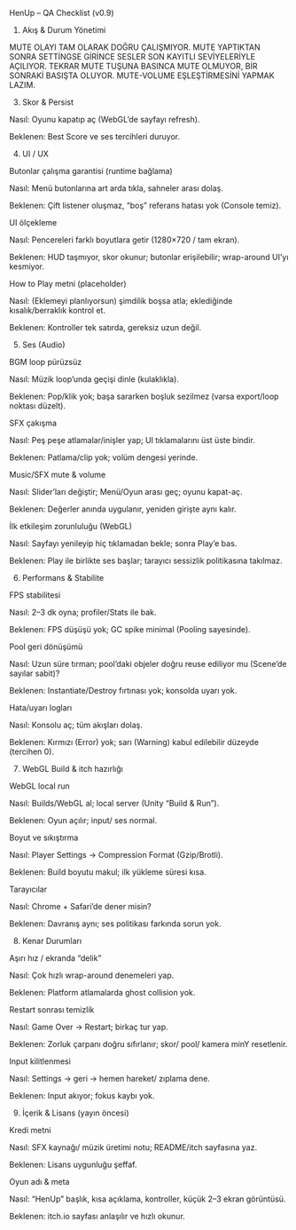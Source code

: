 HenUp – QA Checklist (v0.9)
1) Akış & Durum Yönetimi



MUTE OLAYI TAM OLARAK DOĞRU ÇALIŞMIYOR. MUTE YAPTIKTAN SONRA SETTİNGSE GİRİNCE SESLER SON KAYITLI SEVİYELERİYLE AÇILIYOR. TEKRAR MUTE TUŞUNA BASINCA MUTE OLMUYOR, BİR SONRAKİ BASIŞTA OLUYOR. MUTE-VOLUME EŞLEŞTİRMESİNİ YAPMAK LAZIM. 



3) Skor & Persist


Nasıl: Oyunu kapatıp aç (WebGL’de sayfayı refresh).

Beklenen: Best Score ve ses tercihleri duruyor.

4) UI / UX

 Butonlar çalışma garantisi (runtime bağlama)

Nasıl: Menü butonlarına art arda tıkla, sahneler arası dolaş.

Beklenen: Çift listener oluşmaz, “boş” referans hatası yok (Console temiz).

 UI ölçekleme

Nasıl: Pencereleri farklı boyutlara getir (1280×720 / tam ekran).

Beklenen: HUD taşmıyor, skor okunur; butonlar erişilebilir; wrap-around UI’yı kesmiyor.

 How to Play metni (placeholder)

Nasıl: (Eklemeyi planlıyorsun) şimdilik boşsa atla; eklediğinde kısalık/berraklık kontrol et.

Beklenen: Kontroller tek satırda, gereksiz uzun değil.

5) Ses (Audio)

 BGM loop pürüzsüz

Nasıl: Müzik loop’unda geçişi dinle (kulaklıkla).

Beklenen: Pop/klik yok; başa sararken boşluk sezilmez (varsa export/loop noktası düzelt).

 SFX çakışma

Nasıl: Peş peşe atlamalar/inişler yap; UI tıklamalarını üst üste bindir.

Beklenen: Patlama/clip yok; volüm dengesi yerinde.

 Music/SFX mute & volume

Nasıl: Slider’ları değiştir; Menü/Oyun arası geç; oyunu kapat-aç.

Beklenen: Değerler anında uygulanır, yeniden girişte aynı kalır.

 İlk etkileşim zorunluluğu (WebGL)

Nasıl: Sayfayı yenileyip hiç tıklamadan bekle; sonra Play’e bas.

Beklenen: Play ile birlikte ses başlar; tarayıcı sessizlik politikasına takılmaz.

6) Performans & Stabilite

 FPS stabilitesi

Nasıl: 2–3 dk oyna; profiler/Stats ile bak.

Beklenen: FPS düşüşü yok; GC spike minimal (Pooling sayesinde).

 Pool geri dönüşümü

Nasıl: Uzun süre tırman; pool’daki objeler doğru reuse ediliyor mu (Scene’de sayılar sabit)?

Beklenen: Instantiate/Destroy fırtınası yok; konsolda uyarı yok.

 Hata/uyarı logları

Nasıl: Konsolu aç; tüm akışları dolaş.

Beklenen: Kırmızı (Error) yok; sarı (Warning) kabul edilebilir düzeyde (tercihen 0).

7) WebGL Build & itch hazırlığı

 WebGL local run

Nasıl: Builds/WebGL al; local server (Unity “Build & Run”).

Beklenen: Oyun açılır; input/ ses normal.

 Boyut ve sıkıştırma

Nasıl: Player Settings → Compression Format (Gzip/Brotli).

Beklenen: Build boyutu makul; ilk yükleme süresi kısa.

 Tarayıcılar

Nasıl: Chrome + Safari’de dener misin?

Beklenen: Davranış aynı; ses politikası farkında sorun yok.

8) Kenar Durumları

 Aşırı hız / ekranda “delik”

Nasıl: Çok hızlı wrap-around denemeleri yap.

Beklenen: Platform atlamalarda ghost collision yok.

 Restart sonrası temizlik

Nasıl: Game Over → Restart; birkaç tur yap.

Beklenen: Zorluk çarpanı doğru sıfırlanır; skor/ pool/ kamera minY resetlenir.

 Input kilitlenmesi

Nasıl: Settings → geri → hemen hareket/ zıplama dene.

Beklenen: Input akıyor; fokus kaybı yok.

9) İçerik & Lisans (yayın öncesi)

 Kredi metni

Nasıl: SFX kaynağı/ müzik üretimi notu; README/itch sayfasına yaz.

Beklenen: Lisans uygunluğu şeffaf.

 Oyun adı & meta

Nasıl: “HenUp” başlık, kısa açıklama, kontroller, küçük 2–3 ekran görüntüsü.

Beklenen: itch.io sayfası anlaşılır ve hızlı okunur.